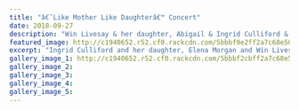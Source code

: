 ```yaml
---
title: "â€˜Like Mother Like Daughterâ€™ Concert"
date: 2018-09-27
description: "Win Livesay & her daughter, Abigail & Ingrid Culliford & her daughter, Elena Morgan, have a lot in common..."
featured_image: http://c1940652.r52.cf0.rackcdn.com/5bbbf9e2ff2a7c68e500023d/Abigail-Livesay280-Jane-Winstone-RCP.jpg
excerpt: "Ingrid Culliford and her daughter, Elena Morgan and Win Livesay and her daughter, Abigail, have a lot in common and will show it when performing in a concert."
gallery_image_1: http://c1940652.r52.cf0.rackcdn.com/5bbbf2cbff2a7c68e5000237/Elena-Morgan-Jane-Winstone-RCP.jpg
gallery_image_2: 
gallery_image_3: 
gallery_image_4: 
gallery_image_5: 
---
```

